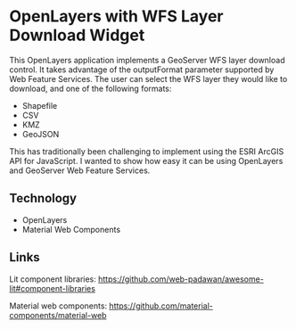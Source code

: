 # OpenLayers with WFS Layer Download Widget

This OpenLayers application implements a GeoServer WFS layer download control. It takes advantage of the outputFormat parameter supported by Web Feature Services. The user can select the WFS layer they would like to download, and one of the following formats:

- Shapefile
- CSV
- KMZ
- GeoJSON

This has traditionally been challenging to implement using the ESRI ArcGIS API for JavaScript. I wanted to show how easy it can be using OpenLayers and GeoServer Web Feature Services.

## Technology

- OpenLayers
- Material Web Components

## Links

Lit component libraries: https://github.com/web-padawan/awesome-lit#component-libraries

Material web components: https://github.com/material-components/material-web
